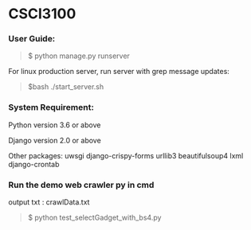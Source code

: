 # CSCI3100

### User Guide:

>$ python manage.py runserver


For linux production server,
run server with grep message updates:
>$bash ./start_server.sh


### System Requirement:

Python version 3.6 or above

Django version 2.0 or above

Other packages:
uwsgi
django-crispy-forms
urllib3
beautifulsoup4
lxml
django-crontab

### Run the demo web crawler py in cmd
output txt : crawlData.txt
>$ python test_selectGadget_with_bs4.py
